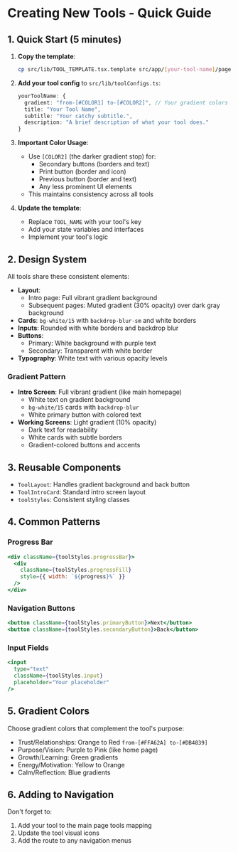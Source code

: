 # Creating New Tools - Quick Guide

## 1. Quick Start (5 minutes)

1. **Copy the template**:
   ```bash
   cp src/lib/TOOL_TEMPLATE.tsx.template src/app/[your-tool-name]/page.tsx
   ```

2. **Add your tool config** to `src/lib/toolConfigs.ts`:
   ```typescript
   yourToolName: {
     gradient: "from-[#COLOR1] to-[#COLOR2]", // Your gradient colors
     title: "Your Tool Name",
     subtitle: "Your catchy subtitle.",
     description: "A brief description of what your tool does."
   }
   ```

3. **Important Color Usage**:
   - Use `[COLOR2]` (the darker gradient stop) for:
     - Secondary buttons (borders and text)
     - Print button (border and icon)
     - Previous button (border and text)
     - Any less prominent UI elements
   - This maintains consistency across all tools

4. **Update the template**:
   - Replace `TOOL_NAME` with your tool's key
   - Add your state variables and interfaces
   - Implement your tool's logic

## 2. Design System

All tools share these consistent elements:

- **Layout**: 
  - Intro page: Full vibrant gradient background
  - Subsequent pages: Muted gradient (30% opacity) over dark gray background
- **Cards**: `bg-white/15` with `backdrop-blur-sm` and white borders
- **Inputs**: Rounded with white borders and backdrop blur
- **Buttons**: 
  - Primary: White background with purple text
  - Secondary: Transparent with white border
- **Typography**: White text with various opacity levels

### Gradient Pattern
- **Intro Screen**: Full vibrant gradient (like main homepage)
  - White text on gradient background
  - `bg-white/15` cards with `backdrop-blur`
  - White primary button with colored text
- **Working Screens**: Light gradient (10% opacity)
  - Dark text for readability
  - White cards with subtle borders
  - Gradient-colored buttons and accents

## 3. Reusable Components

- `ToolLayout`: Handles gradient background and back button
- `ToolIntroCard`: Standard intro screen layout
- `toolStyles`: Consistent styling classes

## 4. Common Patterns

### Progress Bar
```jsx
<div className={toolStyles.progressBar}>
  <div
    className={toolStyles.progressFill}
    style={{ width: `${progress}%` }}
  />
</div>
```

### Navigation Buttons
```jsx
<button className={toolStyles.primaryButton}>Next</button>
<button className={toolStyles.secondaryButton}>Back</button>
```

### Input Fields
```jsx
<input
  type="text"
  className={toolStyles.input}
  placeholder="Your placeholder"
/>
```

## 5. Gradient Colors

Choose gradient colors that complement the tool's purpose:
- Trust/Relationships: Orange to Red `from-[#FFA62A] to-[#DB4839]`
- Purpose/Vision: Purple to Pink (like home page)
- Growth/Learning: Green gradients
- Energy/Motivation: Yellow to Orange
- Calm/Reflection: Blue gradients

## 6. Adding to Navigation

Don't forget to:
1. Add your tool to the main page tools mapping
2. Update the tool visual icons
3. Add the route to any navigation menus